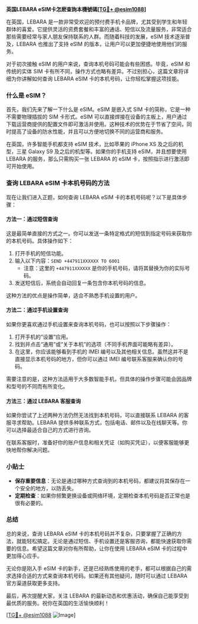 **英国LEBARA eSIM卡怎麽查詢本機號碼[[TG💪+ @esim1088](https://t.me/s/esim1088)]**

在英国，LEBARA 是一款非常受欢迎的预付费手机卡品牌，尤其受到学生和年轻群体的喜爱。它提供灵活的资费套餐和丰富的通话、短信以及流量服务，非常适合那些需要经常与家人朋友保持联系的人群。而随着科技的发展，eSIM 技术逐渐普及，LEBARA 也推出了支持 eSIM 的版本，让用户可以更加便捷地使用他们的服务。

对于初次接触 eSIM 的用户来说，查询本机号码可能会有些困惑。毕竟，eSIM 和传统的实体 SIM 卡有所不同，操作方式也略有差异。不过别担心，这篇文章将详细为你讲解如何查询 LEBARA eSIM 卡的本机号码，让你轻松掌握这项技能。

### 什么是 eSIM？

首先，我们先来了解一下什么是 eSIM。eSIM 是嵌入式 SIM 卡的简称，它是一种不需要物理插拔的 SIM 卡形式。eSIM 可以直接焊接在设备的主板上，用户通过下载运营商提供的配置文件即可激活并使用。这种技术的优势在于节省了空间，同时提高了设备的防水性能，并且可以方便地切换不同的运营商和服务。

在英国，许多智能手机都支持 eSIM 技术，比如苹果的 iPhone XS 及之后的机型，三星 Galaxy S9 及之后的机型等。如果你的手机支持 eSIM，并且想要使用 LEBARA 的服务，那么只需购买一张 LEBARA 的 eSIM 卡，按照指示进行激活即可开始使用。

### 查询 LEBARA eSIM 卡本机号码的方法

现在让我们进入正题，如何查询 LEBARA eSIM 卡的本机号码呢？以下是具体步骤：

#### 方法一：通过短信查询

这是最简单直接的方式之一。你可以发送一条特定格式的短信到指定号码来获取你的本机号码。具体操作如下：

1. 打开手机的短信功能。
2. 输入以下内容：`SEND +447911XXXXXX TO 6001`
   - 注意：这里的 `+447911XXXXXX` 是你的手机号码，请将其替换为你的实际号码。
3. 发送短信后，系统会自动回复一条包含你本机号码的信息。

这种方法的优点是操作简单，适合不熟悉手机设置的用户。

#### 方法二：通过手机设置查询

如果你更喜欢通过手机设置来查询本机号码，也可以按照以下步骤操作：

1. 打开手机的“设置”应用。
2. 找到并点击“通用”或“关于本机”的选项（不同手机界面可能略有差异）。
3. 在这里，你应该能够看到手机的 IMEI 编号以及其他相关信息。虽然这并不是直接显示本机号码的地方，但你可以通过 IMEI 编号联系客服来确认你的号码。

需要注意的是，这种方法适用于大多数智能手机，但具体的操作步骤可能会因品牌和型号的不同而有所变化。

#### 方法三：通过 LEBARA 客服查询

如果你尝试了上述两种方法仍然无法找到本机号码，可以直接联系 LEBARA 的客服寻求帮助。LEBARA 提供多种联系方式，包括电话、邮件以及在线聊天等。你可以选择最适合自己的方式进行咨询。

在联系客服时，准备好你的账户信息和相关凭证（如购买凭证），以便客服能够更快地帮你解决问题。

### 小贴士

- **保存重要信息**：无论是通过哪种方式查询到的本机号码，都建议将其保存在一个安全的地方，以防丢失。
- **定期检查**：如果你频繁更换设备或网络环境，定期检查本机号码是否正常也是很有必要的。

### 总结

总的来说，查询 LEBARA eSIM 卡的本机号码并不复杂，只要掌握了正确的方法，就能轻松搞定。无论是通过短信、手机设置还是客服咨询，都能快速获取你需要的信息。希望这篇文章对你有所帮助，让你在使用 LEBARA eSIM 卡的过程中更加得心应手。

无论你是刚入手 eSIM 卡的新手，还是已经熟练使用的老手，都可以根据自己的需求选择合适的方式来查询本机号码。如果还有其他疑问，随时可以通过 LEBARA 官方渠道获取更多支持。

最后，再次提醒大家，关注 LEBARA 的最新动态和优惠活动，确保自己能享受到最优质的服务。祝你在英国的生活愉快顺利！

[[TG💪+ @esim1088](https://t.me/s/esim1088) ![Image](https://i.postimg.cc/4NQfJmqS/Snipaste-2025-05-13-00-14-12.png)]